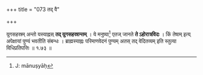 +++
title = "073 तद् वै"

+++


युगसहस्रम् अन्तो यस्याह्नस् **तद् युगसहस्रान्तम्** । ये मनुष्या[^१०८] एतज् जानते **ते ऽहोरात्रविदः** । किं तेषाम् इत्य् अपेक्षायां पुण्यं भवतीति संबन्धः । ब्राह्मस्याह्नः परिमाणवेदनं पुण्यम् अतस् तद् वेदितव्यम् इति स्तुत्या विधिप्रतिपत्तिः ॥ १.७३ ॥


[^१०८]:
     J: mānuṣyāḥ